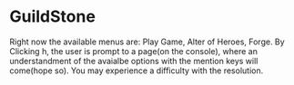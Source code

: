 # GuildStone
  Right now the available menus are: Play Game, Alter of Heroes, Forge. By Clicking h, the user is prompt to a page(on the console), where 
  an understandment of the avaialbe options with the mention keys will come(hope so).
 You may experience a difficulty with the resolution.

